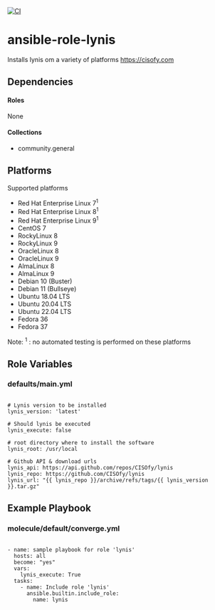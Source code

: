 [![CI](https://github.com/de-it-krachten/ansible-role-lynis/workflows/CI/badge.svg?event=push)](https://github.com/de-it-krachten/ansible-role-lynis/actions?query=workflow%3ACI)


# ansible-role-lynis

Installs lynis om a variety of platforms
https://cisofy.com 



## Dependencies

#### Roles
None

#### Collections
- community.general

## Platforms

Supported platforms

- Red Hat Enterprise Linux 7<sup>1</sup>
- Red Hat Enterprise Linux 8<sup>1</sup>
- Red Hat Enterprise Linux 9<sup>1</sup>
- CentOS 7
- RockyLinux 8
- RockyLinux 9
- OracleLinux 8
- OracleLinux 9
- AlmaLinux 8
- AlmaLinux 9
- Debian 10 (Buster)
- Debian 11 (Bullseye)
- Ubuntu 18.04 LTS
- Ubuntu 20.04 LTS
- Ubuntu 22.04 LTS
- Fedora 36
- Fedora 37

Note:
<sup>1</sup> : no automated testing is performed on these platforms

## Role Variables
### defaults/main.yml
<pre><code>
# Lynis version to be installed
lynis_version: 'latest'

# Should lynis be executed
lynis_execute: false

# root directory where to install the software
lynis_root: /usr/local

# Github API & download urls
lynis_api: https://api.github.com/repos/CISOfy/lynis
lynis_repo: https://github.com/CISOfy/lynis
lynis_url: "{{ lynis_repo }}/archive/refs/tags/{{ lynis_version }}.tar.gz"
</pre></code>




## Example Playbook
### molecule/default/converge.yml
<pre><code>
- name: sample playbook for role 'lynis'
  hosts: all
  become: "yes"
  vars:
    lynis_execute: True
  tasks:
    - name: Include role 'lynis'
      ansible.builtin.include_role:
        name: lynis
</pre></code>
